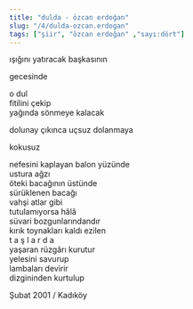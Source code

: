 ```yaml
---
title: "dulda - özcan erdoğan"
slug: "/4/dulda-ozcan.erdogan"
tags: ["şiir", "özcan erdoğan" ,"sayı:dört"]
---
```

ışığını yatıracak başkasının

gecesinde

o dul\
fitilini çekip\
yağında sönmeye kalacak

dolunay çıkınca uçsuz dolanmaya

kokusuz

nefesini kaplayan balon yüzünde\
ustura ağzı\
öteki bacağının üstünde\
sürüklenen bacağı\
vahşi atlar gibi\
tutulamıyorsa hâlâ\
süvari bozgunlarındandır\
kırık toynakları kaldı ezilen\
t a ş l a r d a\
yaşaran rüzgârı kurutur\
yelesini savurup\
lambaları devirir\
dizgininden kurtulup

Şubat 2001 / Kadıköy
